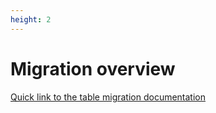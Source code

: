 ```yaml
---
height: 2
---
```


# Migration overview

[Quick link to the table migration documentation](https://databrickslabs.github.io/ucx/docs/process/#table-migration-process)
